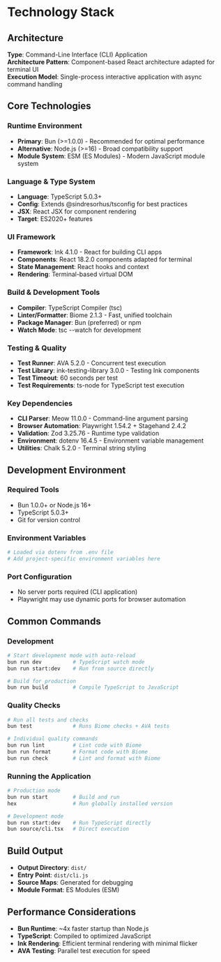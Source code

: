 # Technology Stack

## Architecture

**Type**: Command-Line Interface (CLI) Application  
**Architecture Pattern**: Component-based React architecture adapted for terminal UI  
**Execution Model**: Single-process interactive application with async command handling  

## Core Technologies

### Runtime Environment
- **Primary**: Bun (>=1.0.0) - Recommended for optimal performance
- **Alternative**: Node.js (>=16) - Broad compatibility support
- **Module System**: ESM (ES Modules) - Modern JavaScript module system

### Language & Type System
- **Language**: TypeScript 5.0.3+
- **Config**: Extends @sindresorhus/tsconfig for best practices
- **JSX**: React JSX for component rendering
- **Target**: ES2020+ features

### UI Framework
- **Framework**: Ink 4.1.0 - React for building CLI apps
- **Components**: React 18.2.0 components adapted for terminal
- **State Management**: React hooks and context
- **Rendering**: Terminal-based virtual DOM

### Build & Development Tools
- **Compiler**: TypeScript Compiler (tsc)
- **Linter/Formatter**: Biome 2.1.3 - Fast, unified toolchain
- **Package Manager**: Bun (preferred) or npm
- **Watch Mode**: tsc --watch for development

### Testing & Quality
- **Test Runner**: AVA 5.2.0 - Concurrent test execution
- **Test Library**: ink-testing-library 3.0.0 - Testing Ink components
- **Test Timeout**: 60 seconds per test
- **Test Requirements**: ts-node for TypeScript test execution

### Key Dependencies
- **CLI Parser**: Meow 11.0.0 - Command-line argument parsing
- **Browser Automation**: Playwright 1.54.2 + Stagehand 2.4.2
- **Validation**: Zod 3.25.76 - Runtime type validation
- **Environment**: dotenv 16.4.5 - Environment variable management
- **Utilities**: Chalk 5.2.0 - Terminal string styling

## Development Environment

### Required Tools
- Bun 1.0.0+ or Node.js 16+
- TypeScript 5.0.3+
- Git for version control

### Environment Variables
```bash
# Loaded via dotenv from .env file
# Add project-specific environment variables here
```

### Port Configuration
- No server ports required (CLI application)
- Playwright may use dynamic ports for browser automation

## Common Commands

### Development
```bash
# Start development mode with auto-reload
bun run dev          # TypeScript watch mode
bun run start:dev    # Run from source directly

# Build for production
bun run build        # Compile TypeScript to JavaScript
```

### Quality Checks
```bash
# Run all tests and checks
bun test             # Runs Biome checks + AVA tests

# Individual quality commands
bun run lint         # Lint code with Biome
bun run format       # Format code with Biome
bun run check        # Lint and format with Biome
```

### Running the Application
```bash
# Production mode
bun run start        # Build and run
hex                  # Run globally installed version

# Development mode
bun run start:dev    # Run TypeScript directly
bun source/cli.tsx   # Direct execution
```

## Build Output

- **Output Directory**: `dist/`
- **Entry Point**: `dist/cli.js`
- **Source Maps**: Generated for debugging
- **Module Format**: ES Modules (ESM)

## Performance Considerations

- **Bun Runtime**: ~4x faster startup than Node.js
- **TypeScript**: Compiled to optimized JavaScript
- **Ink Rendering**: Efficient terminal rendering with minimal flicker
- **AVA Testing**: Parallel test execution for speed